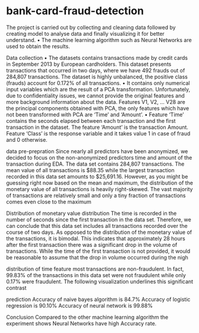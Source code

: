 # bank-card-fraud-detection
The project is carried out by collecting and cleaning data followed by creating model to
analyse data and finally visualizing it for better understand.
• The machine learning algorithm such as Neural Networks are used to obtain the results.

Data collection
• The datasets contains transactions made by credit cards in September 2013 by European
cardholders. This dataset presents transactions that occurred in two days, where we
have 492 frauds out of 284,807 transactions. The dataset is highly unbalanced, the
positive class (frauds) account for 0.172% of all transactions.
• It contains only numerical input variables which are the result of a PCA transformation.
Unfortunately, due to confidentiality issues, we cannot provide the original features and
more background information about the data. Features V1, V2, … V28 are the principal
components obtained with PCA, the only features which have not been transformed
with PCA are ‘Time’ and ‘Amount’.
• Feature ‘Time’ contains the seconds elapsed between each transaction and the first
transaction in the dataset. The feature ‘Amount’ is the transaction Amount. Feature
‘Class’ is the response variable and it takes value 1 in case of fraud and 0 otherwise.


data pre-prepration
Since nearly all predictors have been anonymized, we decided to focus on the non-anonymized
predictors time and amount of the transaction during EDA. The data set contains 284,807
transactions. The mean value of all transactions is $88.35 while the largest transaction recorded
in this data set amounts to $25,691.16. However, as you might be guessing right now based on
the mean and maximum, the distribution of the monetary value of all transactions is heavily
right-skewed. The vast majority of transactions are relatively small and only a tiny fraction of
transactions comes even close to the maximum

Distribution of monetary value distribution
The time is recorded in the number of seconds since the first transaction in the data set.
Therefore, we can conclude that this data set includes all transactions recorded over the course
of two days. As opposed to the distribution of the monetary value of the transactions, it is
bimodal. This indicates that approximately 28 hours after the first transaction there was a
significant drop in the volume of transactions. While the time of the first transaction is not
provided, it would be reasonable to assume that the drop in volume occurred during the nigh

distribution of time feature
most transactions are non-fraudulent. In fact, 99.83% of the transactions in this data set were
not fraudulent while only 0.17% were fraudulent. The following visualization underlines this
significant contrast

prediction
Accuracy of naive bayes algorithm is 84.7%
Accuracy of logistic regression is 90.10%
Accuracy of neural network is 99.88%

Conclusion
Compared to the other machine learning algorithm the experiment shows Neural Networks have high Accuracy rate.

